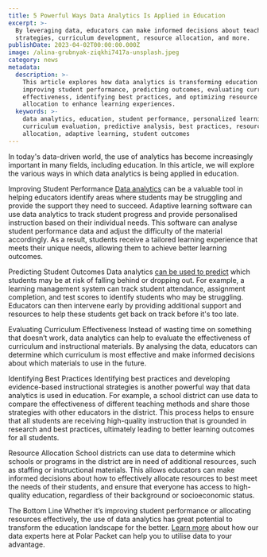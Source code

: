 ```yaml
---
title: 5 Powerful Ways Data Analytics Is Applied in Education
excerpt: >-
  By leveraging data, educators can make informed decisions about teaching
  strategies, curriculum development, resource allocation, and more.
publishDate: 2023-04-02T00:00:00.000Z
image: /alina-grubnyak-ziqkhi7417a-unsplash.jpeg
category: news
metadata:
  description: >-
    This article explores how data analytics is transforming education by
    improving student performance, predicting outcomes, evaluating curriculum
    effectiveness, identifying best practices, and optimizing resource
    allocation to enhance learning experiences.
  keywords: >-
    data analytics, education, student performance, personalized learning,
    curriculum evaluation, predictive analysis, best practices, resource
    allocation, adaptive learning, student outcomes
---
```


In today's data-driven world, the use of analytics has become increasingly important in many fields, including education.
In this article, we will explore the various ways in which data analytics is being applied in education.

Improving Student Performance
[Data analytics](https://polarpacket.com/blog/what-is-data-analytics/) can be a valuable tool in helping educators identify areas where students may be struggling and provide the support they need to succeed.
Adaptive learning software can use data analytics to track student progress and provide personalised instruction based on their individual needs. This software can analyse student performance data and adjust the difficulty of the material accordingly.
As a result, students receive a tailored learning experience that meets their unique needs, allowing them to achieve better learning outcomes.

Predicting Student Outcomes
Data analytics [can be used to predict](https://polarpacket.com/blog/5-reasons-why-data-analytics-is-important/) which students may be at risk of falling behind or dropping out.
For example, a learning management system can track student attendance, assignment completion, and test scores to identify students who may be struggling.
Educators can then intervene early by providing additional support and resources to help these students get back on track before it's too late.

Evaluating Curriculum Effectiveness
Instead of wasting time on something that doesn’t work, data analytics can help to evaluate the effectiveness of curriculum and instructional materials.
By analysing the data, educators can determine which curriculum is most effective and make informed decisions about which materials to use in the future.

Identifying Best Practices
Identifying best practices and developing evidence-based instructional strategies is another powerful way that data analytics is used in education.
For example, a school district can use data to compare the effectiveness of different teaching methods and share those strategies with other educators in the district.
This process helps to ensure that all students are receiving high-quality instruction that is grounded in research and best practices, ultimately leading to better learning outcomes for all students.

Resource Allocation
School districts can use data to determine which schools or programs in the district are in need of additional resources, such as staffing or instructional materials.
This allows educators can make informed decisions about how to effectively allocate resources to best meet the needs of their students, and ensure that everyone has access to high-quality education, regardless of their background or socioeconomic status.

The Bottom Line
Whether it’s improving student performance or allocating resources effectively, the use of data analytics has great potential to transform the education landscape for the better.
[Learn more](https://polarpacket.com/) about how our data experts here at Polar Packet can help you to utilise data to your advantage.
